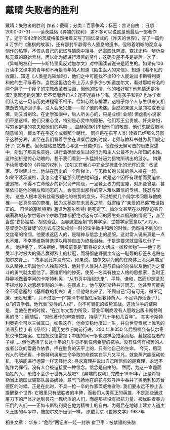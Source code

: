# 戴晴  失败者的胜利

戴晴：失败者的胜利
作者：戴晴；分类：百家争鸣；标签：言论自由 ；日期：2000-07-31
——读茨威格《异端的权利》
差不多可以说这是他最后一部著作了。逝于1942年的茨威格虽然接着又写了回忆录式的《昨天的世界》，写了一篇约4 万字的《象棋的故事》，还有那封平静得令人窒息的遗书，但带着明晰的观念与创作的热望，不仅从自己的记忆与情感中搜寻，还需四处奔波、查找史料、辨析杂乱无章的原始素材，再以此为据进行艰苦的劳作，这确实差不多是最后一次了。
《异端的权利——卡斯特里奥反对加尔文》对中国读者说来是陌生的。如果有100 万读中文译本的青年和不再是青年的人知道《陌生女人的来信》、知道《看不见的收藏》、知道《人类星光璀灿时》，他们之中可能找不出10个人能说出卡斯特利奥和他的生平与著作。当然这里边会有上万人多多少少知道加尔文，看过那幅有名的两个胖子一个瘦子的宗教改革者油画，但他的性情、他的嗜好呢? 他热情还是冷漠? 宽厚还是刻薄? 爱不爱醇酒妇人? 迷不迷森林与海，还有孩子和狗? 也许学者们认为这一切与历史进程毫不相干，恰如心跳与排泄，这档子每个人与生俱来又相携逝去的那回子事，没人会感兴趣——除了他的老婆。当然如果这人是领袖或者活佛，则又当别论。在史学家眼中，后人所关心的，只是业绩! 业绩!
但虚构小说家们不是这样。他们只重心灵，特别是心灵中的隐秘。他们写王公贵族、奸夫姘妇，写穷乡僻壤的农夫和他们的鸡鸭……显赫家族引不起他们的敬畏，他们东挪西借地随意编派，根本不在乎这个或者那个朝代。
同样是在描写人类! 读者已经那么习惯于这种分界，甚至在我们背着手坐在课桌后边的时候，老师与教科书就为我们规定好了: 文与史。但茨威格显然成心与这一分类作对。他在他无懈可击的历史叙述中，剖出了那真名实姓、进行着确曾发生过的行为和主人公最不为人所知的本性。这种剖析是惊心动魄的，甚于我们看到一头猛狮分泌为猎物所诱出的涎水。
如果不读茨威格的《异端的权利》，加尔文在我心中完全是概念化的光辉幻像：改革家、反封建斗士。他站在历史的一个阶梯上，与无数长袍长髯的伟人排在一起。
如果不读茨威格，我怎么也不能那么明白地知道，就是这个因怀有理想而受迫害、遭追捕、不得不亡命他乡的新兴资产阶级，一旦登上权力的宝座，对那些曾是、甚至依旧是他的朋友和同志的人，会表现出那样的常人难以置信的专横、残忍与卑劣。
这些人根本没有丝毫觊觎他的权势的念头，不过想就几个纯学术问题与他商榷——货真价实的商榷，因为文稿是在未发表之前，就寄给了“亲爱的兄弟”敬请指正的。
可怜的塞维特斯( 通译为塞尔维特) 是死定了。加尔文甚至在以残酷迫害异端著称的苏黎世等四个宗教团体都拒绝对这有学问的医生处以极刑的情况下，甚至当这“衣衫褴褛、胡须紊乱、面容肮脏瘦削”的神学家、生物学家愿意以“人对人、基督徒对基督徒”的方式与这位权倾一时的论争敌手和解的时候，仍然得不到加尔文丝毫的怜悯。他要求这囚人的，是精神与信念上的屈服。这对常人说来真是一点也不难，不幸塞维斯特选择以精神自由为终极目标，于是这要求就显得过分了一点。
他拒绝了，坚决拒绝，明知前景是“即将被文火烤成一摊胶状物”——他宁愿受半小时极大的痛苦赢得烈士的桂冠，而将彻底野蛮主义这一耻辱的标签永远贴在加尔文身上。“
故事到此并没有完。如果说，加尔文以为他的在肉体上消灭异端足以从精神上巩固他个人独裁的话，他对于人类对人道与自由的向往以及他们为之奋斗的勇气就太低估了。塞维斯特的惨死，使另一名具有独立人格的思想家，当时正静静地做着学问的卡斯特利奥，“从书页中抬起头来”。平静、谦和，然而却是坚忍不拔地投入对思想专制的斗争。在观点上，他与塞维斯特并非同志，他甚至可能完全不同意塞的《基督教的复兴》说；但他站出来了，不顾自己“可有可无、微不足道、无足轻重”，只不过是一个“靠译书和担任家庭教师所入，不足以养活妻子儿女”的穷学者。他代表“受辱的人权”，向不可冒犯的权势宣战。这场斗争的结果是，当他在世的时候，“在加尔文势力所及，营业印刷商没有人胆敢出版卡斯特利奥的书”；而随后，“对他著作的审查制度，持续了几十年和几百年”。
其实卡斯特利奥完全可以三缄其口，如果这样，他会安稳地度过一生，并向世界贡献上优秀的法语及拉丁语《圣经》；而历史依旧向前行进，200 年和350 年后照样会有伏尔泰抗议卡拉斯案、左拉抗议德雷福；中国的闻一多也照样会拍案而起，藐视独裁者的子弹……但他选择了长达十年的几乎见不到任何希望的抗争。没有任何有权势的人或者公众的爱戴作依靠，押在胜负的天平上的，只有他自己的生命。
今天，用现代人的眼光看，卡斯特利奥用生命争取的命题实在平凡又平凡，就象蒸汽能驱动轮机，电脑能进行运算一样天经地义:
寻求真理并说出自己所信仰的是真理，永远不能作为罪行。没有人会被迫接受一种信念。信念是自由的。
然而，为这一命题而牺牲的人，恐怕不会少于世界大战吧?
《异端的权利》完成于1936年，正是希特勒当上德国武装部队最高统帅，意气飞扬地在鲜花与欢呼声中吞并了奥地利和苏台德区的时候。正是在此时，不具一枪一卒的作家茨威格宣称:
我们要永远不停止去提醒整个世界: 它眼里只有战胜者的丰碑，而我们人类真正的英雄，不是那些通过屠刀下的尸体才达到昙花一现统治的人们，而是那些没有抵抗力量、被优胜者暴力压倒的人们——正如卡斯特利奥在他为精神上的自由、为最后在地球上建立人道主义王国的斗争中，被加尔文所压倒一样。
原载北京《世界文学》1987年

相关文章：
华东：“危险”两记者一贬一封杀
崔卫平：被禁锢的头脑